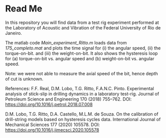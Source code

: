 # Read Me

In this repository you will find data from a test rig experiment performed at the Laboratory of Acoustic and Vibration of the Federal University of Rio de Janeiro.

The matlab code _Main_experiment_Ritto.m_ loads data from _175_completo.mat_ and plots the time signal for (i) the angular speed, (ii) the torque-on-bit. and (iii) the weight-on-bit. It also shows the hysteresis loop for (a) torque-on-bit vs. angular speed and (b) weight-on-bit vs. angular speed.  

Note: we were not able to measure the axial speed of the bit, hence depth of cut is unknown.

References:
F.F. Real, D.M. Lobo, T.G. Ritto, F.A.N.C. Pinto. Experimental analysis of stick-slip in drilling dynamics in a laboratory test-rig. Journal of Petroleum Science and Engineering 170 (2018) 755–762.
DOI: https://doi.org/10.1016/j.petrol.2018.07.008

D.M. Lobo, T.G. Ritto, D.A. Castello, M.L.M. de Souza. On the calibration of drill-string models based on hysteresis cycles data. International Journal of Mechanical Sciences 177 (2020) 105578.
DOI: https://doi.org/10.1016/j.ijmecsci.2020.105578


